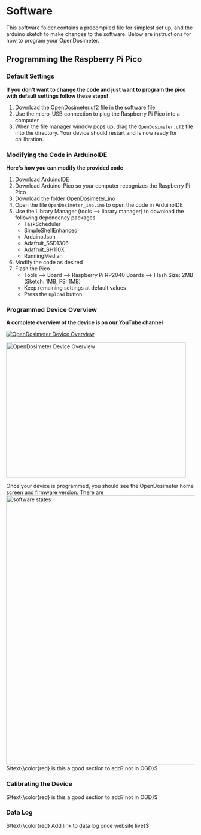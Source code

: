 # Software 
This software folder contains a precompiled file for simplest set up, and the arduino sketch to make changes to the software. Below are instructions for how to program your OpenDosimeter. 

## Programming the Raspberry Pi Pico
### Default Settings
**If you don't want to change the code and just want to program the pico with default settings follow these steps!**
1. Download the [OpenDosimeter.uf2](https://github.com/OpenDosimeter/OpenDosimeter/blob/main/software/OpenDosimeter.uf2) file in the software file
2. Use the micro-USB connection to plug the Raspberry Pi Pico into a computer
3. When the file manager window pops up, drag the ``OpenDosimeter.uf2`` file into the directory. Your device should restart and is now ready for callibration.

### Modifying the Code in ArduinoIDE
**Here's how you can modify the provided code**
1. Download ArduinoIDE
2. Download Arduino-Pico so your computer recognizes the Raspberry Pi Pico
3. Download the folder [OpenDosimeter_ino](https://github.com/OpenDosimeter/OpenDosimeter/tree/main/software/OpenDosimeter_ino)
4. Open the file ``OpenDosimeter_ino.ino`` to open the code in ArduinoIDE
5. Use the Library Manager (tools --> library manager) to download the following dependency packages
    - TaskScheduler
    - SimpleShellEnhanced
    - ArduinoJson
    - Adafruit_SSD1306
    - Adafruit_SH110X
    - RunningMedian
6. Modify the code as desired
7. Flash the Pico
    - Tools --> Board --> Raspberry Pi RP2040 Boards --> Flash Size: 2MB (Sketch: 1MB, FS: 1MB)
    - Keep remaining settings at default values
    - Press the ``Upload`` button

### Programmed Device Overview
**A complete overview of the device is on our YouTube channel**

[![OpenDosimeter Device Overview](https://img.youtube.com/vi/nXH3Gc72z8Y/0.jpg)](https://www.youtube.com/watch?v=nXH3Gc72z8Y)


<a href="https://www.youtube.com/watch?v=nXH3Gc72z8Y" target="_blank">
    <img src="https://img.youtube.com/vi/nXH3Gc72z8Y/0.jpg" alt="OpenDosimeter Device Overview" width="480" height="360" style="border:none;">
</a>


Once your device is programmed, you should see the OpenDosimeter home screen and firmware version. There are 
<img width="1280" height="720" alt="software states" src="https://github.com/user-attachments/assets/c6200f90-329b-47db-9c23-d41645b06a1c">
$\text{\color{red} is this a good section to add? not in OGD}$

### Calibrating the Device
$\text{\color{red} is this a good section to add? not in OGD}$
### Data Log
$\text{\color{red} Add link to data log once website live}$







